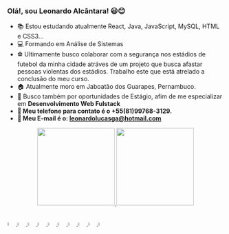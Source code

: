 ### Olá!, sou Leonardo Alcântara! 😃😊

-   📚   Estou estudando atualmente React, Java, JavaScript, MySQL, HTML e CSS3...
- 	💻   Formando em Análise de Sistemas
-   ⚽   Ultimamente busco colaborar com a segurança nos estádios de futebol da minha cidade
          atráves de um projeto que busca afastar pessoas violentas dos estádios. Trabalho este que está atrelado a conclusão do meu curso.
-   🏠   Atualmente moro em Jaboatão dos Guarapes, Pernambuco.     
-   💼   Busco também por oportunidades de Estágio, afim de me especializar em <Strong> Desenvolvimento Web Fulstack<Strong/>
-   📱    Meu telefone para contato é o +55(81)99768-3129.
-   📧   Meu E-mail é o: leonardolucasga@hotmail.com

<div align="center">
  <a href="  <a href="https://github.com/leonardolucasga">
  <img height="180em" src="https://github-readme-stats.vercel.app/api?username=leonardolucasga&show_icons=true&theme=dark&include_all_commits=true&count_private=true"/>
  <img height="180em" src="https://github-readme-stats.vercel.app/api/top-langs/?username=leonardolucasga&layout=compact&langs_count=7&theme=dark"/>
</div>

##
<img width="4%" src="https://cdn.jsdelivr.net/gh/devicons/devicon/icons/git/git-original.svg">
<img width="4%" src="https://cdn.jsdelivr.net/gh/devicons/devicon/icons/github/github-original.svg">   
<img width="4%" src="https://cdn.jsdelivr.net/gh/devicons/devicon/icons/html5/html5-original.svg">  
<img width="4%" src="https://cdn.jsdelivr.net/gh/devicons/devicon/icons/javascript/javascript-original.svg">  
<img width="4%" src="https://cdn.jsdelivr.net/gh/devicons/devicon/icons/css3/css3-original.svg">  
<img width="4%" src="https://cdn.jsdelivr.net/gh/devicons/devicon/icons/typescript/typescript-original.svg">
<img width="4%" src="https://cdn.jsdelivr.net/gh/devicons/devicon/icons/nodejs/nodejs-original.svg">
<img width="4%" src="https://cdn.jsdelivr.net/gh/devicons/devicon/icons/java/java-original.svg">
<img width="4%" src="https://cdn.jsdelivr.net/gh/devicons/devicon/icons/mysql/mysql-original.svg">
<img width="4%" src="https://cdn.jsdelivr.net/gh/devicons/devicon/icons/react/react-original.svg">

